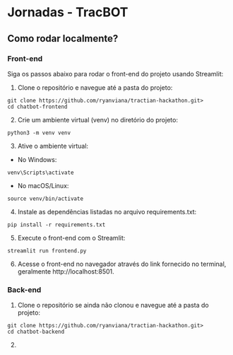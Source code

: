 # Jornadas - TracBOT

## Como rodar localmente?

### Front-end

Siga os passos abaixo para rodar o front-end do projeto usando Streamlit:

1. Clone o repositório e navegue até a pasta do projeto:

```
git clone https://github.com/ryanviana/tractian-hackathon.git>
cd chatbot-frontend
```

2. Crie um ambiente virtual (venv) no diretório do projeto:

```
python3 -m venv venv
```

3. Ative o ambiente virtual:

- No Windows:

```
venv\Scripts\activate
```

- No macOS/Linux:
```
source venv/bin/activate
```

4. Instale as dependências listadas no arquivo requirements.txt:

```
pip install -r requirements.txt
```

5. Execute o front-end com o Streamlit:

```
streamlit run frontend.py
```

6. Acesse o front-end no navegador através do link fornecido no terminal, geralmente http://localhost:8501.

### Back-end

1. Clone o repositório se ainda não clonou e navegue até a pasta do projeto:

```
git clone https://github.com/ryanviana/tractian-hackathon.git>
cd chatbot-backend
```

2. 
